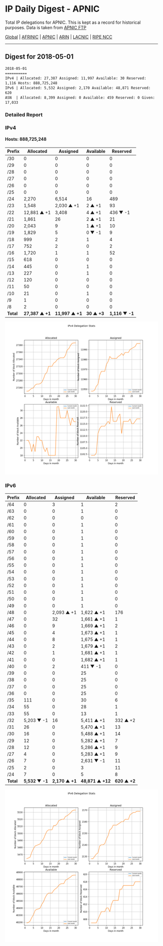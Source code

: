 # IP Daily Digest - APNIC

Total IP delegations for APNIC. This is kept as a record for historical purposes. Data is taken from [APNIC FTP](https://ftp.apnic.net/)

[Global](https://github.com/csmets/IP-Daily-Digest) | [AFRINIC](https://github.com/csmets/IP-Daily-Digest/tree/master/archives/AFRINIC) | [APNIC](https://github.com/csmets/IP-Daily-Digest/tree/master/archives/APNIC) | [ARIN](https://github.com/csmets/IP-Daily-Digest/tree/master/archives/ARIN) | [LACNIC](https://github.com/csmets/IP-Daily-Digest/tree/master/archives/LACNIC) | [RIPE NCC](https://github.com/csmets/IP-Daily-Digest/tree/master/archives/RIPE_NCC)

---

## Digest for 2018-05-01
```
2018-05-01
==========
IPv4 | Allocated: 27,387 Assigned: 11,997 Available: 30 Reserved: 1,116 Hosts: 888,725,248
IPv6 | Allocated: 5,532 Assigned: 2,170 Available: 48,871 Reserved: 620
ASN  | Allocated: 8,399 Assigned: 0 Available: 459 Reserved: 0 Given: 17,033
```

### Detailed Report

### IPv4

#### Hosts: **888,725,248**

| Prefix | Allocated | Assigned | Available | Reserved |
| ----- | ----- | ----- | ----- | ----- |
| /30 | 0 | 0 | 0 | 0 |
| /29 | 0 | 0 | 0 | 0 |
| /28 | 0 | 0 | 0 | 0 |
| /27 | 0 | 0 | 0 | 0 |
| /26 | 0 | 0 | 0 | 0 |
| /25 | 0 | 0 | 0 | 0 |
| /24 | 2,270 | 6,514 | 16 | 489 |
| /23 | 1,548 | 2,030 ▲ +1 | 2 ▲ +1 | 93 |
| /22 | 12,881 ▲ +1 | 3,408 | 4 ▲ +1 | 436 ▼ -1 |
| /21 | 1,861 | 26 | 2 ▲ +1 | 21 |
| /20 | 2,043 | 9 | 1 ▲ +1 | 10 |
| /19 | 1,829 | 5 | 0 ▼ -1 | 9 |
| /18 | 999 | 2 | 1 | 4 |
| /17 | 752 | 2 | 0 | 2 |
| /16 | 1,720 | 1 | 1 | 52 |
| /15 | 618 | 0 | 0 | 0 |
| /14 | 445 | 0 | 1 | 0 |
| /13 | 227 | 0 | 1 | 0 |
| /12 | 120 | 0 | 0 | 0 |
| /11 | 50 | 0 | 0 | 0 |
| /10 | 21 | 0 | 1 | 0 |
| /9 | 1 | 0 | 0 | 0 |
| /8 | 2 | 0 | 0 | 0 |
| **Total** | **27,387 ▲ +1** | **11,997 ▲ +1** | **30 ▲ +3** | **1,116 ▼ -1** |

![ipv4-stats](ipv4-figure.png)

### IPv6

| Prefix | Allocated | Assigned | Available | Reserved |
| ----- | ----- | ----- | ----- | ----- |
| /64 | 0 | 3 | 1 | 2 |
| /63 | 0 | 0 | 1 | 0 |
| /62 | 0 | 0 | 0 | 0 |
| /61 | 0 | 0 | 1 | 0 |
| /60 | 0 | 0 | 1 | 0 |
| /59 | 0 | 0 | 1 | 0 |
| /58 | 0 | 0 | 1 | 0 |
| /57 | 0 | 0 | 1 | 0 |
| /56 | 0 | 0 | 1 | 0 |
| /55 | 0 | 0 | 1 | 0 |
| /54 | 0 | 0 | 1 | 0 |
| /53 | 0 | 0 | 1 | 0 |
| /52 | 0 | 0 | 1 | 0 |
| /51 | 0 | 0 | 1 | 0 |
| /50 | 0 | 0 | 1 | 0 |
| /49 | 0 | 0 | 1 | 0 |
| /48 | 0 | 2,093 ▲ +1 | 1,622 ▲ +1 | 176 |
| /47 | 0 | 32 | 1,661 ▲ +1 | 1 |
| /46 | 0 | 9 | 1,669 ▲ +1 | 2 |
| /45 | 0 | 4 | 1,673 ▲ +1 | 1 |
| /44 | 0 | 8 | 1,675 ▲ +1 | 1 |
| /43 | 0 | 2 | 1,679 ▲ +1 | 2 |
| /42 | 0 | 1 | 1,681 ▲ +1 | 1 |
| /41 | 0 | 0 | 1,682 ▲ +1 | 1 |
| /40 | 0 | 2 | 411 ▼ -1 | 0 |
| /39 | 0 | 0 | 25 | 0 |
| /38 | 0 | 0 | 25 | 0 |
| /37 | 0 | 0 | 25 | 0 |
| /36 | 0 | 0 | 25 | 0 |
| /35 | 111 | 0 | 30 | 6 |
| /34 | 55 | 0 | 28 | 1 |
| /33 | 55 | 0 | 13 | 1 |
| /32 | 5,203 ▼ -1 | 16 | 5,411 ▲ +1 | 332 ▲ +2 |
| /31 | 26 | 0 | 5,470 ▲ +1 | 13 |
| /30 | 16 | 0 | 5,488 ▲ +1 | 14 |
| /29 | 12 | 0 | 5,282 ▲ +1 | 7 |
| /28 | 12 | 0 | 5,286 ▲ +1 | 9 |
| /27 | 4 | 0 | 5,283 ▲ +1 | 9 |
| /26 | 7 | 0 | 2,631 ▼ -1 | 11 |
| /25 | 2 | 0 | 3 | 11 |
| /24 | 7 | 0 | 5 | 8 |
| **Total** | **5,532 ▼ -1** | **2,170 ▲ +1** | **48,871 ▲ +12** | **620 ▲ +2** |

![ipv6-stats](ipv6-figure.png)